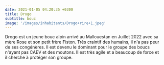 ```yaml
---
date: 2021-01-05 04:20:35 +0300
title: Drogo
subtitle: bouc
image: '/images/inhabitants/Drogo+rire+1.jpeg'
---
```


Drogo est un jeune bouc alpin arrivé au Mallouestan en Juillet 2022 avec sa mère Rose et son petit frère Fiston. Très craintif des humains, il n'a pas peur de ses congénères. Il est devenu le dominant pour le groupe des boucs n'ayant pas CAEV et des moutons. Il est très agile et a beaucoup de force et il cherche à protéger son groupe.
